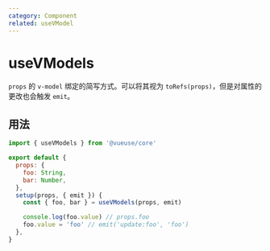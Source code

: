 ```yaml
---
category: Component
related: useVModel
---
```


# useVModels

`props` 的 `v-model` 绑定的简写方式。可以将其视为 `toRefs(props)`，但是对属性的更改也会触发 `emit`。

## 用法

```js
import { useVModels } from '@vueuse/core'

export default {
  props: {
    foo: String,
    bar: Number,
  },
  setup(props, { emit }) {
    const { foo, bar } = useVModels(props, emit)

    console.log(foo.value) // props.foo
    foo.value = 'foo' // emit('update:foo', 'foo')
  },
}
```

